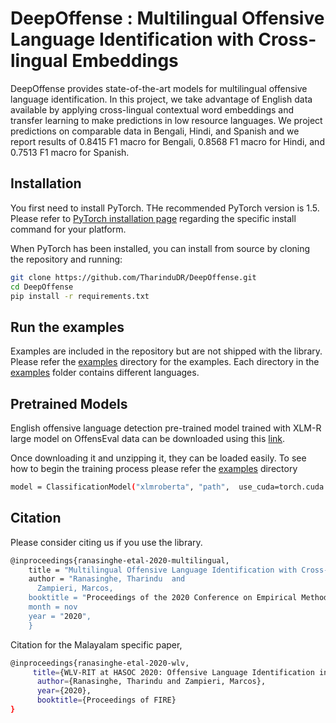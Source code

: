 # DeepOffense : Multilingual Offensive Language Identification with Cross-lingual Embeddings

DeepOffense provides state-of-the-art models for multilingual offensive language identification. In this project, we take advantage of English data available by applying cross-lingual contextual word embeddings and transfer learning to make predictions in low resource languages. We project predictions on comparable data in Bengali, Hindi, and Spanish and we report results of 0.8415 F1 macro for Bengali, 0.8568 F1 macro for Hindi, and 0.7513 F1 macro for Spanish.

## Installation
You first need to install PyTorch. THe recommended PyTorch version is 1.5.
Please refer to [PyTorch installation page](https://pytorch.org/get-started/locally/#start-locally) regarding the specific install command for your platform.

When PyTorch has been installed, you can install from source by cloning the repository and running:

```bash
git clone https://github.com/TharinduDR/DeepOffense.git
cd DeepOffense
pip install -r requirements.txt
```

## Run the examples
Examples are included in the repository but are not shipped with the library. Please refer the [examples](/examples) directory for the examples. Each directory in the [examples](examples) folder contains different languages.


## Pretrained Models
English offensive language detection pre-trained model trained with XLM-R  large model on OffensEval data can be downloaded using this [link](https://drive.google.com/file/d/1_P3dCLcN3XoJT8BRgFhrwdVMODgyejwI/view?usp=sharing).

Once downloading it and unzipping it, they can be loaded easily. To see how to begin the training process please refer the [examples](/examples) directory

```bash
model = ClassificationModel("xlmroberta", "path",  use_cuda=torch.cuda.is_available())
```




## Citation
Please consider citing us if you use the library. 
```bash
@inproceedings{ranasinghe-etal-2020-multilingual,
    title = "Multilingual Offensive Language Identification with Cross-lingual Embeddings",
    author = "Ranasinghe, Tharindu  and
      Zampieri, Marcos,
    booktitle = "Proceedings of the 2020 Conference on Empirical Methods in Natural Language Processing",
    month = nov
    year = "2020",
    }
```

Citation for the Malayalam specific paper, 

```bash
@inproceedings{ranasinghe-etal-2020-wlv,
     title={WLV-RIT at HASOC 2020: Offensive Language Identification in Code-switched Texts},
      author={Ranasinghe, Tharindu and Zampieri, Marcos},
      year={2020},
      booktitle={Proceedings of FIRE}
}
```